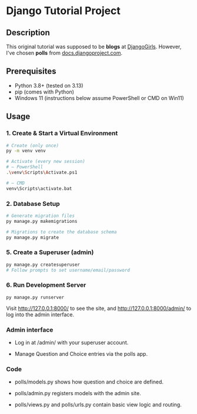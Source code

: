 # Django Tutorial Project

## Description
This original tutorial was supposed to be **blogs** at [DjangoGirls](https://tutorial.djangogirls.org/en/django_models/).
However, I've chosen **polls** from [docs.djangoproject.com](https://docs.djangoproject.com/en/5.2/intro/tutorial01/).

## Prerequisites
- Python 3.8+ (tested on 3.13)
- pip (comes with Python)
- Windows 11 (instructions below assume PowerShell or CMD on Win11)

## Usage

### 1. Create & Start a Virtual Environment
```bash
# Create (only once)
py -m venv venv

# Activate (every new session)
# — PowerShell
.\venv\Scripts\Activate.ps1

# — CMD
venv\Scripts\activate.bat
```
### 2. Database Setup
```bash
# Generate migration files
py manage.py makemigrations

# Migrations to create the database schema
py manage.py migrate
```

### 5. Create a Superuser (admin)
```bash
py manage.py createsuperuser
# Follow prompts to set username/email/password
```

### 6. Run Development Server
```
py manage.py runserver
```

Visit http://127.0.0.1:8000/ to see the site, and http://127.0.0.1:8000/admin/ to log into the admin interface.

### Admin interface
* Log in at /admin/ with your superuser account.

* Manage Question and Choice entries via the polls app.

### Code
* polls/models.py shows how question and choice are defined.

* polls/admin.py registers models with the admin site.

* polls/views.py and polls/urls.py contain basic view logic and routing.